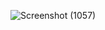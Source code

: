 
![Screenshot (1057)](https://github.com/vaishnaviie/chakr-innovation-ui/assets/75312513/c5468e80-793c-44e2-8eea-d1b3cc9f4b9a)
